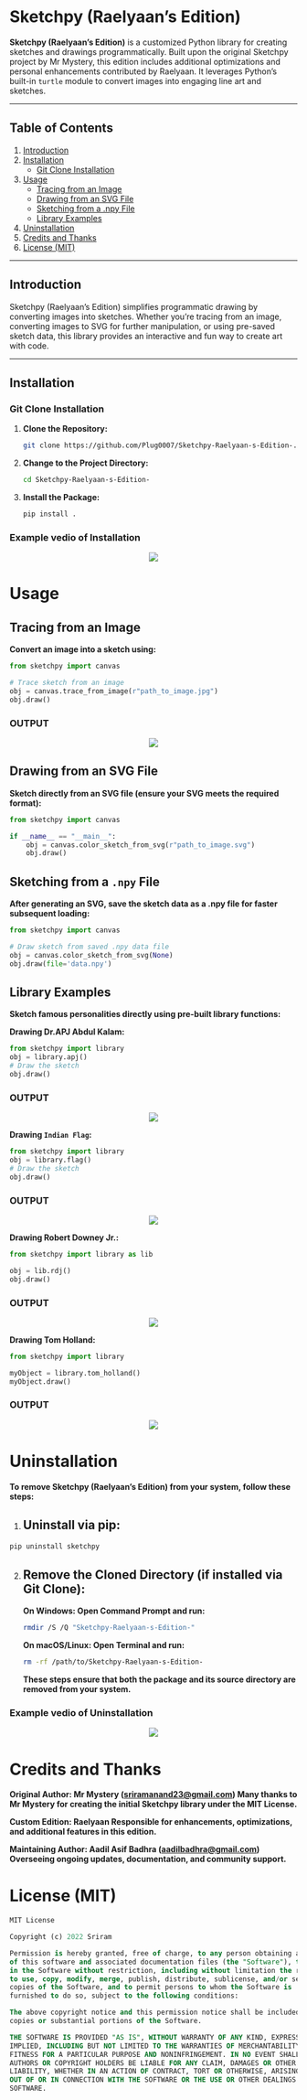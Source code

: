 # Sketchpy (Raelyaan’s Edition)

**Sketchpy (Raelyaan’s Edition)** is a customized Python library for creating sketches and drawings programmatically. Built upon the original Sketchpy project by Mr Mystery, this edition includes additional optimizations and personal enhancements contributed by Raelyaan. It leverages Python’s built-in `turtle` module to convert images into engaging line art and sketches.

---

## Table of Contents

1. [Introduction](#introduction)  
2. [Installation](#installation)  
   - [Git Clone Installation](#git-clone-installation)    
3. [Usage](#usage)  
   - [Tracing from an Image](#tracing-from-an-image)  
   - [Drawing from an SVG File](#drawing-from-an-svg-file)   
   - [Sketching from a .npy File](#sketching-from-a-npy-file)  
   - [Library Examples](#library-examples)  
4. [Uninstallation](#uninstallation)  
5. [Credits and Thanks](#credits-and-thanks)  
6. [License (MIT)](#license-mit)

---

## Introduction

Sketchpy (Raelyaan’s Edition) simplifies programmatic drawing by converting images into sketches. Whether you’re tracing from an image, converting images to SVG for further manipulation, or using pre-saved sketch data, this library provides an interactive and fun way to create art with code.

---

## Installation

### Git Clone Installation

1. **Clone the Repository:**
   ```bash
   git clone https://github.com/Plug0007/Sketchpy-Raelyaan-s-Edition-.git
   ```
2. **Change to the Project Directory:**
      ```bash
   cd Sketchpy-Raelyaan-s-Edition-

   ```
3. **Install the Package:**
      ```bash
   pip install .


   ```
### Example vedio of Installation
<div align = "center">
   <img src = "https://github.com/Plug0007/Sketchpy-Raelyaan-s-Edition-/blob/main/images/gif/insup4568.gif">
</div>



# Usage

## Tracing from an Image

**Convert an image into a sketch using:**
```python
from sketchpy import canvas

# Trace sketch from an image
obj = canvas.trace_from_image(r"path_to_image.jpg")
obj.draw()
```

### OUTPUT
<div align = "center">
   <img src = "https://github.com/Plug0007/Sketchpy-Raelyaan-s-Edition-/blob/main/images/gif/3.gif">
</div>




## Drawing from an SVG File

**Sketch directly from an SVG file (ensure your SVG meets the required format):**
```python
from sketchpy import canvas

if __name__ == "__main__":
    obj = canvas.color_sketch_from_svg(r"path_to_image.svg")
    obj.draw()

```

## Sketching from a `.npy` File

**After generating an SVG, save the sketch data as a .npy file for faster subsequent loading:**
```python
from sketchpy import canvas

# Draw sketch from saved .npy data file
obj = canvas.color_sketch_from_svg(None)
obj.draw(file='data.npy')


```

## Library Examples

**Sketch famous personalities directly using pre-built library functions:**

**Drawing Dr.APJ Abdul Kalam:**
```python
from sketchpy import library
obj = library.apj()
# Draw the sketch
obj.draw()
```
### OUTPUT
<div align = "center">
   <img src = "https://github.com/Plug0007/Sketchpy-Raelyaan-s-Edition-/blob/main/images/gif/apjup4569.gif">
</div>

**Drawing `Indian Flag`:**
```python
from sketchpy import library
obj = library.flag()
# Draw the sketch
obj.draw()
```
### OUTPUT
<div align = "center">
    <img src = "https://github.com/Plug0007/Sketchpy-Raelyaan-s-Edition-/blob/main/images/gif/indup4570.gif">
</div>

**Drawing Robert Downey Jr.:**
```python
from sketchpy import library as lib

obj = lib.rdj()
obj.draw()
```

### OUTPUT
<div align = "center">
   <img src = "https://user-images.githubusercontent.com/80098044/154792552-59c53805-35b9-46e0-be37-2c5dae0a87d1.gif">
</div>

**Drawing Tom Holland:**
```python
from sketchpy import library

myObject = library.tom_holland()
myObject.draw()
```

### OUTPUT
<div align = "center">
   <img src = "https://cdn-0.pythonistaplanet.com/wp-content/uploads/2022/05/image-5.png?ezimgfmt=ng:webp/ngcb19">
</div>

# Uninstallation
**To remove Sketchpy (Raelyaan’s Edition) from your system, follow these steps:**

1. ## Uninstall via pip:
```bash
pip uninstall sketchpy
```
2. ## Remove the Cloned Directory (if installed via Git Clone):
   **On Windows: Open Command Prompt and run:**
   ```bash
   rmdir /S /Q "Sketchpy-Raelyaan-s-Edition-"
   ```
   **On macOS/Linux: Open Terminal and run:**
   ```bash
   rm -rf /path/to/Sketchpy-Raelyaan-s-Edition-
   ```
   **These steps ensure that both the package and its source directory are removed from your system.**

  ### Example vedio of Uninstallation
<div align = "center">
   <img src = "https://github.com/Plug0007/Sketchpy-Raelyaan-s-Edition-/blob/main/images/gif/delup4567.gif">
</div>


# Credits and Thanks
**Original Author: Mr Mystery (sriramanand23@gmail.com)
Many thanks to Mr Mystery for creating the initial Sketchpy library under the MIT License.**

**Custom Edition: Raelyaan
Responsible for enhancements, optimizations, and additional features in this edition.**

**Maintaining Author: Aadil Asif Badhra (aadilbadhra@gmail.com)
Overseeing ongoing updates, documentation, and community support.**

# License (MIT)
``` sql
MIT License

Copyright (c) 2022 Sriram

Permission is hereby granted, free of charge, to any person obtaining a copy
of this software and associated documentation files (the "Software"), to deal
in the Software without restriction, including without limitation the rights
to use, copy, modify, merge, publish, distribute, sublicense, and/or sell
copies of the Software, and to permit persons to whom the Software is
furnished to do so, subject to the following conditions:

The above copyright notice and this permission notice shall be included in all
copies or substantial portions of the Software.

THE SOFTWARE IS PROVIDED "AS IS", WITHOUT WARRANTY OF ANY KIND, EXPRESS OR
IMPLIED, INCLUDING BUT NOT LIMITED TO THE WARRANTIES OF MERCHANTABILITY,
FITNESS FOR A PARTICULAR PURPOSE AND NONINFRINGEMENT. IN NO EVENT SHALL THE
AUTHORS OR COPYRIGHT HOLDERS BE LIABLE FOR ANY CLAIM, DAMAGES OR OTHER
LIABILITY, WHETHER IN AN ACTION OF CONTRACT, TORT OR OTHERWISE, ARISING FROM,
OUT OF OR IN CONNECTION WITH THE SOFTWARE OR THE USE OR OTHER DEALINGS IN THE
SOFTWARE.
```
   
